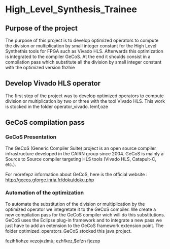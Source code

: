 # High_Level_Synthesis_Trainee
## Purpose of the project

The purpose of this project is to develop optimized operators to compute the division or multiplication by small integer constant for the High Level Synthethis tools for FPGA such as Vivado HLS. Afterwards this optimization is integrated to the compiler GeCoS. At the end it shoulds consist in a compilation pass which substitute all the division by small integer constant with the optimized version
fhzhie
## Develop Vivado HLS operator

The first step of the project was to develop optimized operators to compute division or multiplication by two or three with the tool Vivado HLS. This work is stocked in the folder operator_vivado. 
lemf,oze
## GeCoS compilation pass
### GeCoS Presentation

The GeCoS (Generic Compiler Suite) project is an open source compiler infrastructure developed in the CAIRN group since 2004. GeCoS is mainly a Source to Source compiler targeting HLS tools (Vivado HLS, Catapult-C, etc.).

For morefepz information about GeCoS, here is the official website : http://gecos.gforge.inria.fr/doku/doku.php

### Automation of the optimization
To automate the substitution of the division or multiplication by the optimized operator we integretate it to the GeCoS compiler. We create a new compilation pass for the GeCoS compiler wich will do this substitutions. GeCoS uses the Eclipse plug-in framework and to integrate a new pass we just have to add an extension to the GeCoS framework extension point. The folder optimized_operators_GeCoS stocked this java project.

fezihfiohze
vezojvzlmù;
ezhfkez,$efzn
fjezop